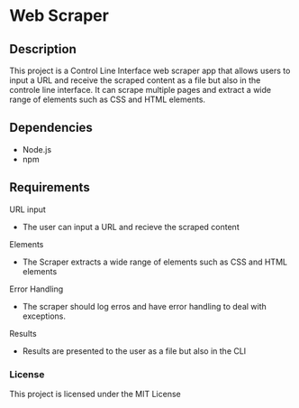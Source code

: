 # Web Scraper

## Description
This project is a Control Line Interface web scraper app that allows users to input a URL and receive the scraped content as a file but also in the controle line interface. It can scrape multiple pages and extract a wide range of elements such as CSS and HTML elements.

## Dependencies
- Node.js
- npm

## Requirements
URL input
- The user can input a URL and recieve the scraped content

Elements
- The Scraper extracts a wide range of elements such as CSS and HTML elements

Error Handling
- The scraper should log erros and have error handling to deal with exceptions.

Results
- Results are presented to the user as a file but also in the CLI 

### License
This project is licensed under the MIT License

